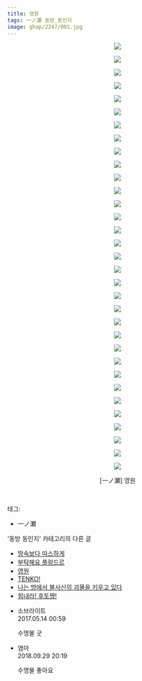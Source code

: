 ```yaml
---
title: 영원
tags: 一ノ瀬 동방_동인지
image: ghap/2247/001.jpg
---
```

<div class="article">
<p style="text-align: center; clear: none; float: none;"><img src="{{ site.nasurl }}/ghap/2247/001.jpg"/></p>
<p style="text-align: center; clear: none; float: none;"><img src="{{ site.nasurl }}/ghap/2247/002.jpg"/></p>
<p style="text-align: center; clear: none; float: none;"><img src="{{ site.nasurl }}/ghap/2247/003.jpg"/></p>
<p style="text-align: center; clear: none; float: none;"><img src="{{ site.nasurl }}/ghap/2247/004.jpg"/></p>
<p style="text-align: center; clear: none; float: none;"><img src="{{ site.nasurl }}/ghap/2247/005.jpg"/></p>
<p style="text-align: center; clear: none; float: none;"><img src="{{ site.nasurl }}/ghap/2247/006.jpg"/></p>
<p style="text-align: center; clear: none; float: none;"><img src="{{ site.nasurl }}/ghap/2247/007.jpg"/></p>
<p style="text-align: center; clear: none; float: none;"><img src="{{ site.nasurl }}/ghap/2247/008.jpg"/></p>
<p style="text-align: center; clear: none; float: none;"><img src="{{ site.nasurl }}/ghap/2247/009.jpg"/></p>
<p style="text-align: center; clear: none; float: none;"><img src="{{ site.nasurl }}/ghap/2247/010.jpg"/></p>
<p style="text-align: center; clear: none; float: none;"><img src="{{ site.nasurl }}/ghap/2247/011.jpg"/></p>
<p style="text-align: center; clear: none; float: none;"><img src="{{ site.nasurl }}/ghap/2247/012.jpg"/></p>
<p style="text-align: center; clear: none; float: none;"><img src="{{ site.nasurl }}/ghap/2247/013.jpg"/></p>
<p style="text-align: center; clear: none; float: none;"><img src="{{ site.nasurl }}/ghap/2247/014.jpg"/></p>
<p style="text-align: center; clear: none; float: none;"><img src="{{ site.nasurl }}/ghap/2247/015.jpg"/></p>
<p style="text-align: center; clear: none; float: none;"><img src="{{ site.nasurl }}/ghap/2247/016.jpg"/></p>
<p style="text-align: center; clear: none; float: none;"><img src="{{ site.nasurl }}/ghap/2247/017.jpg"/></p>
<p style="text-align: center; clear: none; float: none;"><img src="{{ site.nasurl }}/ghap/2247/018.jpg"/></p>
<p style="text-align: center; clear: none; float: none;"><img src="{{ site.nasurl }}/ghap/2247/019.jpg"/></p>
<p style="text-align: center; clear: none; float: none;"><img src="{{ site.nasurl }}/ghap/2247/020.jpg"/></p>
<p style="text-align: center; clear: none; float: none;"><img src="{{ site.nasurl }}/ghap/2247/021.jpg"/></p>
<p style="text-align: center; clear: none; float: none;"><img src="{{ site.nasurl }}/ghap/2247/022.jpg"/></p>
<p style="text-align: center; clear: none; float: none;"><img src="{{ site.nasurl }}/ghap/2247/023.jpg"/></p>
<p style="text-align: center; clear: none; float: none;"><img src="{{ site.nasurl }}/ghap/2247/024.jpg"/></p>
<p style="text-align: center; clear: none; float: none;"><img src="{{ site.nasurl }}/ghap/2247/025.jpg"/></p>
<p style="text-align: center; clear: none; float: none;"><img src="{{ site.nasurl }}/ghap/2247/026.jpg"/></p>
<p style="text-align: center; clear: none; float: none;"><img src="{{ site.nasurl }}/ghap/2247/027.jpg"/></p>
<p style="text-align: center; clear: none; float: none;"><img src="{{ site.nasurl }}/ghap/2247/028.jpg"/></p>
<p style="text-align: center; clear: none; float: none;"><img src="{{ site.nasurl }}/ghap/2247/029.jpg"/></p>
<p style="text-align: center; clear: none; float: none;"><img src="{{ site.nasurl }}/ghap/2247/030.jpg"/></p>
<p style="text-align: center; clear: none; float: none;"><img src="{{ site.nasurl }}/ghap/2247/031.jpg"/></p>
<p style="text-align: center; clear: none; float: none;"><img src="{{ site.nasurl }}/ghap/2247/032.jpg"/></p>
<p style="text-align: center; clear: none; float: none;"><img src="{{ site.nasurl }}/ghap/2247/033.jpg"/></p>
<p style="text-align: center; clear: none; float: none;">[一ノ瀬] 영원</p>
<p><br/></p>
</div><div class="tagTrail">
<p>태그: </p>
<ul>
<li>一ノ瀬</li>
</ul>
</div><div class="another">
<p>'동방 동인지' 카테고리의 다른 글</p>
<ul>
<li><a href="/2016-09-20-ghap_2249">땅속보다 따스하게</a></li>
<li><a href="/2016-09-20-ghap_2248">부탁해요 플랑드르</a></li>
<li><a href="/2016-09-20-ghap_2247">영원</a></li>
<li><a href="/2016-09-20-ghap_2246">TENKO!</a></li>
<li><a href="/2016-09-20-ghap_2244">나는 방에서 불사신의 괴물을 키우고 있다</a></li>
<li><a href="/2016-09-20-ghap_2243">힘내라! 후토쨩!</a></li>
</ul>
</div><div class="cb_module cb_fluid">
<div class="cb_wrt cb_profile">
<div class="comment">
<ul>
<li class="cb_thumb_off" id="comment14988323">
<div class="cb_comment_area">
<div class="cb_info_area">
<div class="cb_section">
<span class="cb_nick_name">소브라이트</span>
</div>
<div class="cb_section">
<span class="cb_date">2017.05.14 00:59 </span>
</div>
</div>
<div class="cb_dsc_comment">
<p class="cb_dsc">
											수명물 굿
										</p>
</div>
</div></li>
<li class="cb_thumb_off" id="comment15341957">
<div class="cb_comment_area">
<div class="cb_info_area">
<div class="cb_section">
<span class="cb_nick_name">염마</span>
</div>
<div class="cb_section">
<span class="cb_date">2018.09.29 20:19 </span>
</div>
</div>
<div class="cb_dsc_comment">
<p class="cb_dsc">
											수명물 좋아요
										</p>
</div>
</div></li>
</ul>
</div>
</div><!-- commentList close -->
</div>